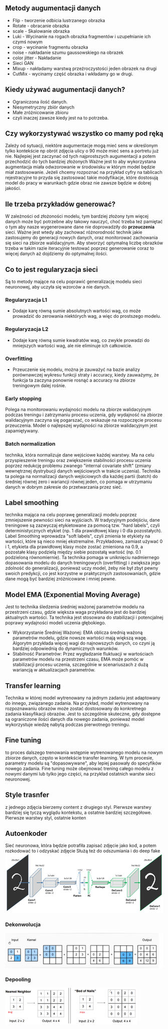 ## Metody augumentacji danych
- Flip - tworzenie odbicia lustrzanego obrazka
- Rotate - obracanie obrazka
- scale - Skalowanie obrazka
- Luki  - Wycinanie na rogach obrazka fragmentów i uzupełnianie ich czymś nowym
- crop  - wycinanie fragmentu obrazka
- noise - nakładanie szumu gaussowskiego na obrazek
- color jitter - Nakładanie
- Sieci GAN
- Mixup - nakładamy warstwą przeźroczystości jeden obrazek na drugi
- CutMix - wycinamy część obrazka i wkładamy go w drugi.
## Kiedy używać augumentacji danych?
- Ograniczona ilość danych.
- Niesymetryczny zbiór danych
- Małe zróżnicowanie zbioru
- czyli inaczej zawsze kiedy jest na to potrzeba.
## Czy wykorzystywać wszystko co mamy pod ręką
Zależy od sytuacji, niektóre augumentacje mogą mieć sens w określonym tylko kontekście np obrót zdjęcia ulicy o 90 może mieć sens a portretu już nie. Najlepiej jest zaczynać od tych najprostszych augumentacji a potem przechodzić do tych bardziej złożonych
Ważne jest to aby wykorzystana augmentacja miała odwzorowanie w środowisku w którym model będzie miał zastosowanie. Jeżeli chcemy rozpoznać na przykład cyfry na tablicach rejestracyjne to przyda się zastosować takie modyfikacje, które dostosują model do pracy w warunkach gdzie obraz nie zawsze będzie w dobrej jakości.

## Ile trzeba przykładów generować?
W zależności od złożoności modelu, tym bardziej złożony tym więcej danych może być potrzebne aby takowy nauczyć, choć trzeba
też pamiętać o tym aby nasze wygenerowane dane nie doprowadziły do **przeuczenia** sieci. Ważne jest wtedy aby zachować różnorodność technik jakie zastosujemy do generacji nowych danych, oraz monitorować zachowania się sieci na zbiorze walidacyjnym. Aby stworzyć optymalną liczbę obrazków trzeba w takim razie iteracyjnie testować poprzez generowanie coraz to więcej danych aż dojdziemy do optymalnej ilości.


## Co to jest regularyzacja sieci
Są to metody mające na celu poprawić generalizację modelu sieci neuronowej, aby uczyła się wzorców a nie danych.

### Regularyzacja L1
- Dodaje karę równą sumie absolutnych wartości wag, co może prowadzić do zerowania niektórych wag, a więc do prostszego modelu.
### Regularyzacja L2
- Dodaje karę równą sumie kwadratów wag, co zwykle prowadzi do mniejszych wartości wag, ale nie eliminuje ich całkowicie.

### Overfitting
- Przeuczenie się modelu, można je zauważyć na bazie analizy porównawczej wykresu funkcji straty i accuracy, kiedy zauważymy, że funkcja ta zaczyna ponownie rosnąć a accuracy na zbiorze treningowym dalej rośnie.

### Early stopping
Polega na monitorowaniu wydajności modelu na zbiorze walidacyjnym podczas treningu i zatrzymaniu procesu uczenia, gdy wydajność na zbiorze walidacyjnym zaczyna się pogarszać, co wskazuje na rozpoczęcie procesu przeuczenia. Model o najlepszej wydajności na zbiorze walidacyjnym jest zapamiętywany.
### Batch normalization
technika, która normalizuje dane wejściowe każdej warstwy. Ma na celu przyspieszenie treningu oraz zwiększenie stabilności procesu uczenia poprzez redukcję problemu zwanego "internal covariate shift" (zmiany wewnętrznej dystrybucji danych wejściowych w trakcie uczenia). Technika ta polega na normalizacji danych wejściowych dla każdej partii (batch) do średniej równej zero i wariancji równej jeden, co pomaga w utrzymaniu danych w dobrym zakresie do przetwarzania przez sieć.

## Label smoothing
technika mająca na celu poprawę generalizacji modelu poprzez zmniejszenie pewności sieci na wyjściach. W tradycyjnym podejściu, dane treningowe są zazwyczaj etykietowane za pomocą tzw. "hard labels", czyli deterministycznych etykiet (np. 1 dla prawidłowej klasy i 0 dla pozostałych). Label Smoothing wprowadza "soft labels", czyli zmienia te etykiety na wartości, które są nieco mniej ekstremalne.
Przykładowo, zamiast używać 0 i 1, etykieta dla prawidłowej klasy może zostać zmieniona na 0.9, a pozostałe klasy podzielą między siebie pozostałą wartość (np. 0.1 podzieloną równomiernie). Ta technika pomaga w uniknięciu nadmiernego dopasowania modelu do danych treningowych (overfitting) i zwiększa jego zdolność do generalizacji, ponieważ uczy model, żeby nie był zbyt pewny swoich predykcji, co jest korzystne w praktycznych zastosowaniach, gdzie dane mogą być bardziej zróżnicowane i mniej pewne.
## Model EMA (Exponential Moving Average)
Jest to technika śledzenia średniej ważonej parametrów modelu na przestrzeni czasu, gdzie większa waga przykładana jest do bardziej aktualnych wartości. Ta technika jest stosowana do stabilizacji i potencjalnej poprawy wydajności modeli uczenia głębokiego.
- Wykorzystanie Średniej Ważonej: EMA oblicza średnią ważoną parametrów modelu, gdzie nowsze wartości mają większą wagę. Algorytm przykłada więcej wagi do najnowszych danych, co czyni ją bardziej odpowiednią do dynamicznych warunków.
- Stabilność Parametrów: Przez wygładzanie fluktuacji w wartościach parametrów modelu na przestrzeni czasu, EMA może pomóc w stabilizacji procesu uczenia, szczególnie w scenariuszach z dużą wariancją w aktualizacjach parametrów.


## Transfer learning
Technika w której model wytrenowany na jednym zadaniu jest adaptowany do innego, związanego zadania. Na przykład, model wytrenowany na rozpoznawaniu obrazów może zostać dostosowany do konkretnego zadania klasyfikacji obrazów. Jest to szczególnie skuteczne, gdy dostępne są ograniczone ilości danych dla nowego zadania, ponieważ model wykorzystuje wiedzę nabytą podczas pierwotnego treningu.
## Fine tuning
to  proces dalszego trenowania wstępnie wytrenowanego modelu na nowym zbiorze danych, często w kontekście transfer learning. W tym procesie, parametry modelu są "dopasowywane", aby lepiej pasowały do specyfików nowego zadania. Fine tuning może obejmować trening całego modelu z nowymi danymi lub tylko jego części, na przykład ostatnich warstw sieci neuronowej.

## Style trasnfer
z jednego zdjęcia bierzemy content z drugiego styl. Pierwsze warstwy bardziej się tyczą wyglądu kontekstu, a ostatnie bardziej szczegółowe. Pierwsze warstwy styl, ostatnie konten

## Autoenkoder
Sieć neuronowa, która będzie potrafiła zapisać zdjęcie jako kod, a potem rozkodować to i odzyskać zdjęcie
Służą też do odszumiania i do deep fake
![](./images/autoenkoder.png)

### Dekonwolucja
![](./images/dekonwolucja.png)

### Depooling
![](./images/depooling.png)
